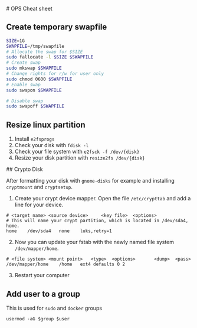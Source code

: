 # OPS Cheat sheet

## Create temporary swapfile

```sh
SIZE=1G
SWAPFILE=/tmp/swapfile
# Allocate the swap for $SIZE
sudo fallocate -l $SIZE $SWAPFILE
# Create swap
sudo mkswap $SWAPFILE
# Change rights for r/w for user only
sudo chmod 0600 $SWAPFILE
# Enable swap
sudo swapon $SWAPFILE
```

```sh
# Disable swap
sudo swapoff $SWAPFILE
```

## Resize linux partition

1.  Install `e2fsprogs`
2.  Check your disk with `fdisk -l`
3.  Check your file system with `e2fsck -f /dev/{disk}`
4.  Resize your disk partition with `resize2fs /dev/{disk}`

## Crypto Disk

After formatting your disk with `gnome-disks` for example and installing `cryptmount` and `cryptsetup`.

1. Create your crypt device mapper. Open the file `/etc/crypttab` and add a line for your device.
```
# <target name>	<source device>		<key file>	<options>
# This will name your crypt partition, which is located in /dev/sda4, home.
home	/dev/sda4	none	luks,retry=1
```
2. Now you can update your fstab with the newly named file system `/dev/mapper/home`.
```
# <file system> <mount point>   <type>  <options>       <dump>  <pass>
/dev/mapper/home	/home	ext4 defaults 0 2
```
3. Restart your computer

## Add user to a group

This is used for `sudo` and `docker` groups

```
usermod -aG $group $user
```